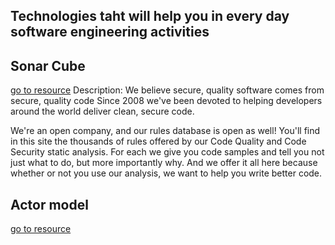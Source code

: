 ## Technologies taht will help you in every day software engineering activities

## Sonar Cube
[go to resource](https://rules.sonarsource.com/)
	Description: We believe secure, quality software comes from secure, quality code
Since 2008 we've been devoted to helping developers around the world deliver clean, secure code.

We're an open company, and our rules database is open as well! You'll find in this site the thousands of rules offered by our Code Quality and Code Security static analysis. For each we give you code samples and tell you not just what to do, but more importantly why. And we offer it all here because whether or not you use our analysis, we want to help you write better code.

## Actor model
[go to resource](https://homepages.fhv.at/thjo/lecturenotes/sysarch/)

